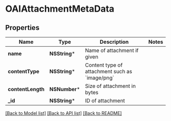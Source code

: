 # OAIAttachmentMetaData

## Properties
Name | Type | Description | Notes
------------ | ------------- | ------------- | -------------
**name** | **NSString*** | Name of attachment if given | 
**contentType** | **NSString*** | Content type of attachment such as &#x60;image/png&#x60; | 
**contentLength** | **NSNumber*** | Size of attachment in bytes | 
**_id** | **NSString*** | ID of attachment | 

[[Back to Model list]](../README#documentation-for-models) [[Back to API list]](../README#documentation-for-api-endpoints) [[Back to README]](../README)


